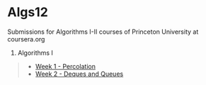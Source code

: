 # Algs12
Submissions for Algorithms I-II courses of Princeton University at coursera.org

1. Algorithms I
>  * [Week 1 - Percolation](http://coursera.cs.princeton.edu/algs4/assignments/percolation.html)<br/>
>  * [Week 2 - Deques and Queues](http://coursera.cs.princeton.edu/algs4/assignments/queues.html)
